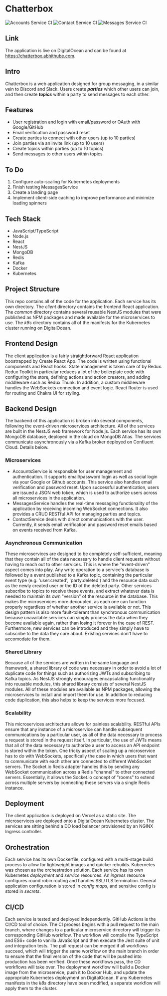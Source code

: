 # Chatterbox

![Accounts Service CI](https://github.com/abhithube/chatterbox-microservices/actions/workflows/accounts-test.yaml/badge.svg)
![Contact Service CI](https://github.com/abhithube/chatterbox-microservices/actions/workflows/contact-test.yaml/badge.svg)
![Messages Service CI](https://github.com/abhithube/chatterbox-microservices/actions/workflows/messages-test.yaml/badge.svg)

## Link

The application is live on DigitalOcean and can be found at https://chatterbox.abhithube.com.

## Intro

Chatterbox is a web application designed for group messaging, in a similar vein to Discord and Slack. Users create **_parties_** which other users can join, and then create **_topics_** within a party to send messages to each other.

## Features

- User registration and login with email/password or OAuth with Google/GitHub
- Email verification and password reset
- Create parties to connect with other users (up to 10 parties)
- Join parties via an invite link (up to 10 users)
- Create topics within parties (up to 10 topics)
- Send messages to other users within topics

## To Do

1. Configure auto-scaling for Kubernetes deployments
2. Finish testing MessagesService
3. Create a landing page
4. Implement client-side caching to improve performance and minimize loading spinners

## Tech Stack

- JavaScript/TypeScript
- Node.js
- React
- NestJS
- MongoDB
- Redis
- Kafka
- Docker
- Kubernetes

## Project Structure

This repo contains all of the code for the application. Each service has its own directory. The _client_ directory contains the frontend React application. The _common_ directory contains several reusable NestJS modules that were published as NPM packages and made available for the microservices to use. The _k8s_ directory contains all of the manifests for the Kubernetes cluster running on DigitalOcean.

## Frontend Design

The client application is a fairly straightforward React application boostrapped by Create React App. The code is written using functional components and React hooks. State management is taken care of by Redux. Redux Toolkit in particular reduces a lot of the boilerplate code with configuring the store, defining actions and action creators, and adding middleware such as Redux Thunk. In addition, a custom middleware handles the WebSockets connection and event logic. React Router is used for routing and Chakra UI for styling.

## Backend Design

The backend of this application is broken into several components, following the event-driven microservices architecture. All of the services are built in the NestJS web framework for Node.js. Each service has its own MongoDB database, deployed in the cloud on MongoDB Atlas. The services communicate asynchronously via a Kafka broker deployed on Confluent Cloud. Details below.

### Microservices

- AccountsService is responsible for user management and authentication. It supports email/password login as well as social login via your Google or Github accounts. This service also handles email verification and password reset. Upon successful authentication, users are issued a JSON web token, which is used to authorize users across all microservices in the application.
- MessagesService handles the real-time messaging functionality of the application by receiving incoming WebSocket connections. It also provides a CRUD RESTful API for managing parties and topics.
- ContactService deals with direct communications with the user. Currently, it sends email verification and password reset emails based on events received from Kafka.

### Asynchronous Communication

These microservices are designed to be completely self-sufficient, meaning that they contain all of the data necessary to handle client requests without having to reach out to other services. This is where the "event-driven" aspect comes into play. Any write operation to a service's database is followed by a event published to a Kafka topic, containing the particular event type (e.g. 'user:created', 'party:deleted') and the resource data such as the newly created user or the ID of the deleted party. Other services subscribe to topics to receive these events, and extract whatever data is needed to maintain its own "version" of the resource in the database. This makes the microservices more decoupled, as each one can function properly regardless of whether another service is available or not. This design pattern is also more fault-tolerant than synchronous communication because unavailable services can simply process the data when they become available again, rather than losing it forever in the case of REST. Furthermore, new services can be introduced and they simply have to subscribe to the data they care about. Existing services don't have to accomodate for them.

### Shared Library

Because all of the services are written in the same language and framework, a shared library of code was necessary in order to avoid a lot of duplicate code for things such as authorizing JWTs and subscribing to Kafka topics. As NestJS strongly encourages encapsulating functionality into reusable modules, this shared library consists of several NestJS modules. All of these modules are available as NPM packages, allowing the microservices to install and import them for use. In addition to reducing code duplication, this also helps to keep the services more focused.

### Scalability

This microservices architecture allows for painless scalability. RESTful APIs ensure that any instance of a microservice can handle subsequent communications by a particular user, as all of the data necessary to process a request is stored in the request itself. In particular, the use of JWTs means that all of the data necessary to authorize a user to access an API endpoint is stored within the token. One tricky aspect of scaling up a microservice has to do with WebSockets, specifically the case in which users that want to communicate with each other are connected to different WebSocket servers. The Socket.io Redis adapter handles this by sending any WebSocket communication across a Redis "channel" to other connected servers. Essentially, it allows the Socket.io concept of "rooms" to extend across multiple servers by connecting these servers via a single Redis instance.

## Deployment

The client application is deployed on Vercel as a static site. The microservices are deployed onto a DigitalOcean Kubernetes cluster. The services are sitting behind a DO load balancer provisioned by an NGINX Ingress controller.

## Orchestration

Each service has its own Dockerfile, configured with a multi-stage build process to allow for lightweight images and quicker rebuilds. Kubernetes was chosen as the orchestration solution. Each service has its own Kubernetes _deployment_ and _service_ resources. An _ingress_ resource configures round robin routing and handles SSL/TLS termination. General application configuration is stored in _config maps_, and sensitive config is stored in _secrets_.

## CI/CD

Each service is tested and deployed independently. GitHub Actions is the CI/CD tool of choice. The CI process begins with a pull request to the main branch, where changes to a particular microservice directory will trigger its corresponding GitHub workflow. The workflow will compile the TypeScript and ES6+ code to vanilla JavaScript and then execute the Jest suite of unit and integration tests. The pull request can be merged if all workflows succeed, which will trigger the same workflow on the main branch in order to ensure that the final version of the code that will be pushed into production has been verified. Once these workflows pass, the CD workflows will take over. The deployment workflow will build a Docker image from the microservice, push it to Docker Hub, and update the appropriate Kubernetes deployment on DigitalOcean. If any Kubernetes manifests in the _k8s_ directory have been modified, a separate workflow will apply them to the cluster.
